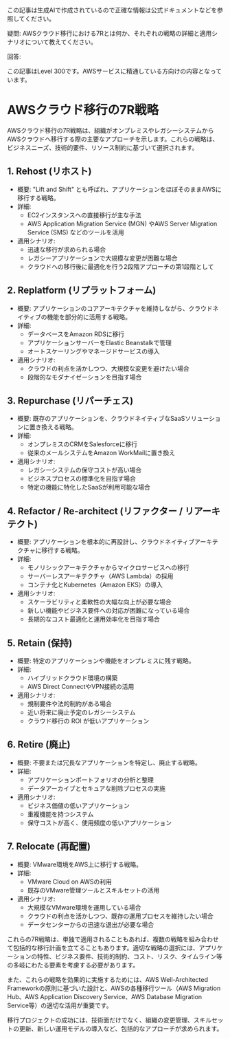 この記事は生成AIで作成されているので正確な情報は公式ドキュメントなどを参照してください。

疑問: AWSクラウド移行における7Rとは何か、それぞれの戦略の詳細と適用シナリオについて教えてください。

回答:

この記事はLevel 300です。AWSサービスに精通している方向けの内容となっています。

# AWSクラウド移行の7R戦略

AWSクラウド移行の7R戦略は、組織がオンプレミスやレガシーシステムからAWSクラウドへ移行する際の主要なアプローチを示します。これらの戦略は、ビジネスニーズ、技術的要件、リソース制約に基づいて選択されます。

## 1. Rehost (リホスト)

- 概要: "Lift and Shift" とも呼ばれ、アプリケーションをほぼそのままAWSに移行する戦略。
- 詳細:
  - EC2インスタンスへの直接移行が主な手法
  - AWS Application Migration Service (MGN) やAWS Server Migration Service (SMS) などのツールを活用
- 適用シナリオ:
  - 迅速な移行が求められる場合
  - レガシーアプリケーションで大規模な変更が困難な場合
  - クラウドへの移行後に最適化を行う2段階アプローチの第1段階として

## 2. Replatform (リプラットフォーム)

- 概要: アプリケーションのコアアーキテクチャを維持しながら、クラウドネイティブの機能を部分的に活用する戦略。
- 詳細:
  - データベースをAmazon RDSに移行
  - アプリケーションサーバーをElastic Beanstalkで管理
  - オートスケーリングやマネージドサービスの導入
- 適用シナリオ:
  - クラウドの利点を活かしつつ、大規模な変更を避けたい場合
  - 段階的なモダナイゼーションを目指す場合

## 3. Repurchase (リパーチェス)

- 概要: 既存のアプリケーションを、クラウドネイティブなSaaSソリューションに置き換える戦略。
- 詳細:
  - オンプレミスのCRMをSalesforceに移行
  - 従来のメールシステムをAmazon WorkMailに置き換え
- 適用シナリオ:
  - レガシーシステムの保守コストが高い場合
  - ビジネスプロセスの標準化を目指す場合
  - 特定の機能に特化したSaaSが利用可能な場合

## 4. Refactor / Re-architect (リファクター / リアーキテクト)

- 概要: アプリケーションを根本的に再設計し、クラウドネイティブアーキテクチャに移行する戦略。
- 詳細:
  - モノリシックアーキテクチャからマイクロサービスへの移行
  - サーバーレスアーキテクチャ（AWS Lambda）の採用
  - コンテナ化とKubernetes（Amazon EKS）の導入
- 適用シナリオ:
  - スケーラビリティと柔軟性の大幅な向上が必要な場合
  - 新しい機能やビジネス要件への対応が困難になっている場合
  - 長期的なコスト最適化と運用効率化を目指す場合

## 5. Retain (保持)

- 概要: 特定のアプリケーションや機能をオンプレミスに残す戦略。
- 詳細:
  - ハイブリッドクラウド環境の構築
  - AWS Direct ConnectやVPN接続の活用
- 適用シナリオ:
  - 規制要件や法的制約がある場合
  - 近い将来に廃止予定のレガシーシステム
  - クラウド移行の ROI が低いアプリケーション

## 6. Retire (廃止)

- 概要: 不要または冗長なアプリケーションを特定し、廃止する戦略。
- 詳細:
  - アプリケーションポートフォリオの分析と整理
  - データアーカイブとセキュアな削除プロセスの実施
- 適用シナリオ:
  - ビジネス価値の低いアプリケーション
  - 重複機能を持つシステム
  - 保守コストが高く、使用頻度の低いアプリケーション

## 7. Relocate (再配置)

- 概要: VMware環境をAWS上に移行する戦略。
- 詳細:
  - VMware Cloud on AWSの利用
  - 既存のVMware管理ツールとスキルセットの活用
- 適用シナリオ:
  - 大規模なVMware環境を運用している場合
  - クラウドの利点を活かしつつ、既存の運用プロセスを維持したい場合
  - データセンターからの迅速な退出が必要な場合

これらの7R戦略は、単独で適用されることもあれば、複数の戦略を組み合わせて包括的な移行計画を立てることもあります。適切な戦略の選択には、アプリケーションの特性、ビジネス要件、技術的制約、コスト、リスク、タイムライン等の多岐にわたる要素を考慮する必要があります。

また、これらの戦略を効果的に実施するためには、AWS Well-Architected Frameworkの原則に基づいた設計と、AWSの各種移行ツール（AWS Migration Hub、AWS Application Discovery Service、AWS Database Migration Service等）の適切な活用が重要です。

移行プロジェクトの成功には、技術面だけでなく、組織の変更管理、スキルセットの更新、新しい運用モデルの導入など、包括的なアプローチが求められます。